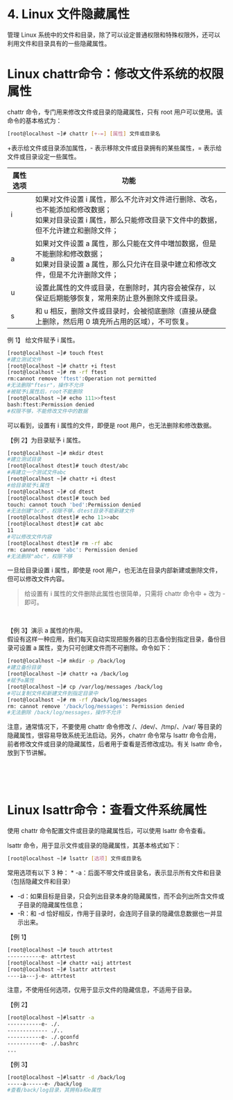 # 4. Linux 文件隐藏属性

管理 Linux 系统中的文件和目录，除了可以设定普通权限和特殊权限外，还可以利用文件和目录具有的一些隐藏属性。

# Linux chattr命令：修改文件系统的权限属性

chattr 命令，专门用来修改文件或目录的隐藏属性，只有 root 用户可以使用。该命令的基本格式为：

```bash
[root@localhost ~]# chattr [+-=] [属性] 文件或目录名
```

+表示给文件或目录添加属性，- 表示移除文件或目录拥有的某些属性，= 表示给文件或目录设定一些属性。

|属性选项|功能|
| ----------| ----------------------------------------------------------------------------------------------------------------------------------------------------------------|
|i|如果对文件设置 i 属性，那么不允许对文件进行删除、改名，也不能添加和修改数据；<br />如果对目录设置 i 属性，那么只能修改目录下文件中的数据，但不允许建立和删除文件；|
|a|如果对文件设置 a 属性，那么只能在文件中増加数据，但是不能删除和修改数据；<br />如果对目录设置 a 属性，那么只允许在目录中建立和修改文件，但是不允许删除文件；|
|u|设置此属性的文件或目录，在删除时，其内容会被保存，以保证后期能够恢复，常用来防止意外删除文件或目录。|
|s|和 u 相反，删除文件或目录时，会被彻底删除（直接从硬盘上删除，然后用 0 填充所占用的区域），不可恢复。|

例 1】 给文件赋予 i 属性。

```bash
[root@localhost ~]# touch ftest
#建立测试文件
[root@localhost ~]# chattr +i ftest
[root@localhost ~]# rm -rf ftest
rm:cannot remove 'ftest':Operation not permitted
#无法删除"ftesr"，操作不允许
#被赋予i属性后，root不能删除
[root@localhost ~]# echo 111>>ftest
bash:ftest:Permission denied
#权限不够，不能修改文件中的数据
```

可以看到，设置有 i 属性的文件，即便是 root 用户，也无法删除和修改数据。

【例 2】为目录赋予 i 属性。

```bash
[root@localhost ~]# mkdir dtest
#建立测试目录
[root@localhost dtest]# touch dtest/abc
#再建立一个测试文件abc
[root@localhost ~]# chattr +i dtest
#给目录赋予i属性
[root@localhost ~]# cd dtest
[root@localhost dtest]# touch bed
touch: cannot touch 'bed':Permission denied
#无法创建"bcd"，权限不够，dtest目录不能新建文件
[root@localhost dtest]# echo 11>>abc
[root@localhost dtest]# cat abc
11
#可以修改文件内容
[root@localhost dtest]# rm -rf abc
rm: cannot remove 'abc': Permission denied
#无法删除"abc"，权限不够
```

一旦给目录设置 i 属性，即使是 root 用户，也无法在目录内部新建或删除文件，但可以修改文件内容。

> 给设置有 i 属性的文件删除此属性也很简单，只需将 chattr 命令中 + 改为 - 即可。

‍

【例 3】演示 a 属性的作用。  
假设有这样一种应用，我们每天自动实现把服务器的日志备份到指定目录，备份目录可设置 a 属性，变为只可创建文件而不可删除。命令如下：

```bash
[root@localhost ~]# mkdir -p /back/log
#建立备份目录
[root@localhost ~]# chattr +a /back/log
#赋予a属性
[root@localhost ~]# cp /var/log/messages /back/log
#可以复制文件和新建文件到指定目录中
[root@localhost ~]# rm -rf /back/log/messages
rm: cannot remove '/back/log/messages': Permission denied
#无法删除 /back/log/messages，操作不允许
```

注意，通常情况下，不要使用 chattr 命令修改 /、/dev/、/tmp/、/var/  等目录的隐藏属性，很容易导致系统无法启动。另外，chatrr 命令常与 lsattr  命令合用，前者修改文件或目录的隐藏属性，后者用于查看是否修改成功。有关 lsattr 命令，放到下节讲解。

‍

‍

# Linux lsattr命令：查看文件系统属性

使用 chattr 命令配置文件或目录的隐藏属性后，可以使用 lsattr 命令查看。

lsattr 命令，用于显示文件或目录的隐藏属性，其基本格式如下：

```bash
[root@localhost ~]# lsattr [选项] 文件或目录名
```

常用选项有以下 3 种： *  -a：后面不带文件或目录名，表示显示所有文件和目录（包括隐藏文件和目录）

* -d：如果目标是目录，只会列出目录本身的隐藏属性，而不会列出所含文件或子目录的隐藏属性信息；
* -R：和 -d 恰好相反，作用于目录时，会连同子目录的隐藏信息数据也一并显示出来。

【例 1】

```bash
[root@localhost ~]# touch attrtest
-----------e- attrtest
[root@localhost ~]# chattr +aij attrtest
[root@localhost ~]# lsattr attrtest
----ia---j-e- attrtest
```

注意，不使用任何选项，仅用于显示文件的隐藏信息，不适用于目录。

【例 2】

```bash
[root@localhost ~]#lsattr -a
-----------e- ./.
------------- ./..
-----------e- ./.gconfd
-----------e- ./.bashrc
...

```

【例 3】

```bash
[root@localhost ~]#lsattr -d /back/log
-----a------e- /back/log
#查看/back/log目录，其拥有a和e属性
```
